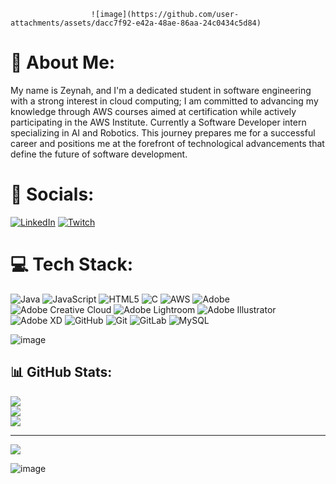                       ![image](https://github.com/user-attachments/assets/dacc7f92-e42a-48ae-86aa-24c0434c5d84)





# 🤖 About Me:
 My name is Zeynah, and I'm a dedicated student in software engineering with a strong interest in cloud computing; I am committed to advancing my knowledge through AWS courses aimed at certification while actively participating in the AWS Institute. Currently a Software Developer intern specializing in AI and Robotics. This journey prepares me for a successful career and positions me at the forefront of technological advancements that define the future of software development.


# 🫧 Socials:
[![LinkedIn](https://img.shields.io/badge/LinkedIn-%230077B5.svg?logo=linkedin&logoColor=white)](https://linkedin.com/in/zeynahgomez) [![Twitch](https://img.shields.io/badge/Twitch-%239146FF.svg?logo=Twitch&logoColor=white)](https://twitch.tv/zeynahgomez) 

# 💻 Tech Stack:
![Java](https://img.shields.io/badge/java-%23ED8B00.svg?style=for-the-badge&logo=openjdk&logoColor=white) ![JavaScript](https://img.shields.io/badge/javascript-%23323330.svg?style=for-the-badge&logo=javascript&logoColor=%23F7DF1E) ![HTML5](https://img.shields.io/badge/html5-%23E34F26.svg?style=for-the-badge&logo=html5&logoColor=white) ![C](https://img.shields.io/badge/c-%2300599C.svg?style=for-the-badge&logo=c&logoColor=white) ![AWS](https://img.shields.io/badge/AWS-%23FF9900.svg?style=for-the-badge&logo=amazon-aws&logoColor=white) ![Adobe](https://img.shields.io/badge/adobe-%23FF0000.svg?style=for-the-badge&logo=adobe&logoColor=white) ![Adobe Creative Cloud](https://img.shields.io/badge/Adobe%20Creative%20Cloud-DA1F26.svg?style=for-the-badge&logo=Adobe%20Creative%20Cloud&logoColor=white) ![Adobe Lightroom](https://img.shields.io/badge/Adobe%20Lightroom-31A8FF.svg?style=for-the-badge&logo=Adobe%20Lightroom&logoColor=white) ![Adobe Illustrator](https://img.shields.io/badge/adobe%20illustrator-%23FF9A00.svg?style=for-the-badge&logo=adobe%20illustrator&logoColor=white) ![Adobe XD](https://img.shields.io/badge/Adobe%20XD-470137?style=for-the-badge&logo=Adobe%20XD&logoColor=#FF61F6) ![GitHub](https://img.shields.io/badge/github-%23121011.svg?style=for-the-badge&logo=github&logoColor=white) ![Git](https://img.shields.io/badge/git-%23F05033.svg?style=for-the-badge&logo=git&logoColor=white) ![GitLab](https://img.shields.io/badge/gitlab-%23181717.svg?style=for-the-badge&logo=gitlab&logoColor=white) ![MySQL](https://img.shields.io/badge/mysql-4479A1.svg?style=for-the-badge&logo=mysql&logoColor=white)

![image](https://github.com/user-attachments/assets/8953b8d9-a6bf-49d5-862f-98695bfe2fc1)


## 📊 GitHub Stats:
![](https://github-readme-stats.vercel.app/api?username=zeynahgomez&theme=dark&hide_border=false&include_all_commits=false&count_private=false)<br/>
![](https://github-readme-streak-stats.herokuapp.com/?user=zeynahgomez&theme=dark&hide_border=false)<br/>
![](https://github-readme-stats.vercel.app/api/top-langs/?username=zeynahgomez&theme=dark&hide_border=false&include_all_commits=false&count_private=false&layout=compact)

---
[![](https://visitcount.itsvg.in/api?id=zeynahgomez&icon=0&color=0)](https://visitcount.itsvg.in)

<!-- Proudly created with GPRM ( https://gprm.itsvg.in ) -->
![image](https://github.com/user-attachments/assets/c822d309-06e1-42eb-998b-b4d0f92795db)
